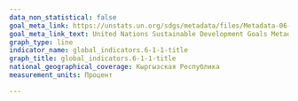 ```yaml
---
data_non_statistical: false
goal_meta_link: https://unstats.un.org/sdgs/metadata/files/Metadata-06-01-01.pdf
goal_meta_link_text: United Nations Sustainable Development Goals Metadata (pdf 428kB)
graph_type: line
indicator_name: global_indicators.6-1-1-title
graph_title: global_indicators.6-1-1-title
national_geographical_coverage: Кыргызская Республика
measurement_units: Процент

---
```

